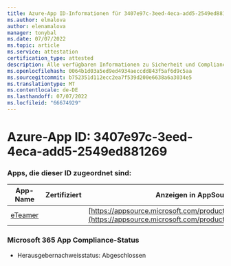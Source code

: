 ```yaml
---
title: Azure-App ID-Informationen für 3407e97c-3eed-4eca-add5-2549ed881269
ms.author: elmalova
author: elenamalova
manager: tonybal
ms.date: 07/07/2022
ms.topic: article
ms.service: attestation
certification_type: attested
description: Alle verfügbaren Informationen zu Sicherheit und Compliance für 3407e97c-3eed-4eca-add5-2549ed881269.
ms.openlocfilehash: 0064b1d03a5ed9ed4934aeccdd843f5af6d9c5aa
ms.sourcegitcommit: b752351d112ecc2ea7f539d200e6638a6a3034e5
ms.translationtype: MT
ms.contentlocale: de-DE
ms.lasthandoff: 07/07/2022
ms.locfileid: "66674929"
---
```

# <a name="azure-app-id-3407e97c-3eed-4eca-add5-2549ed881269"></a>Azure-App ID: 3407e97c-3eed-4eca-add5-2549ed881269


### <a name="apps-associated-with-this-id"></a>Apps, die dieser ID zugeordnet sind:
| **App-Name** | **Zertifiziert** | **Anzeigen in AppSource** |
|--------------|---------------|-----------------------|
| [eTeamer](../forward/WA200001621.md) |  | [https://appsource.microsoft.com/product/office/WA200001621](https://appsource.microsoft.com/product/office/WA200001621) |

### <a name="microsoft-365-app-compliance-status"></a>Microsoft 365 App Compliance-Status
- Herausgebernachweisstatus: Abgeschlossen
